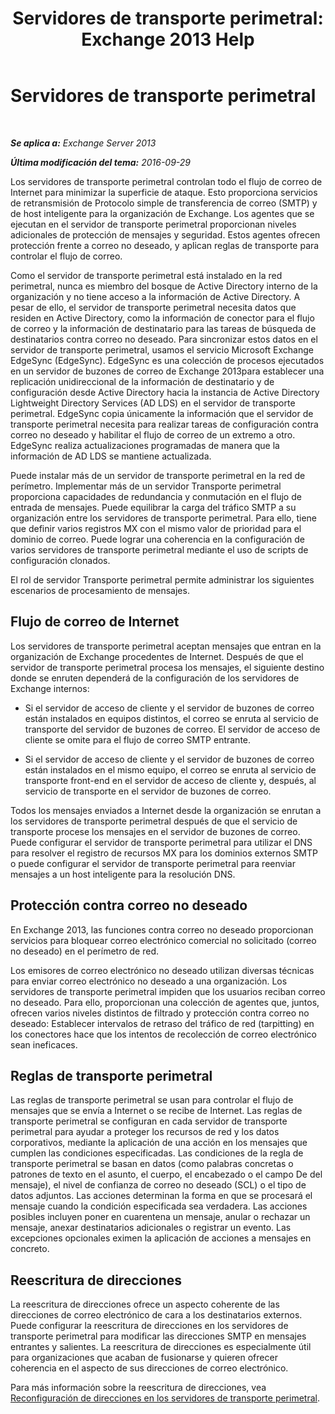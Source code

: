 ﻿---
title: 'Servidores de transporte perimetral: Exchange 2013 Help'
TOCTitle: Servidores de transporte perimetral
ms:assetid: cfff9f59-afac-447c-8297-afcebe49a52d
ms:mtpsurl: https://technet.microsoft.com/es-es/library/Bb124701(v=EXCHG.150)
ms:contentKeyID: 61183334
ms.date: 04/23/2018
mtps_version: v=EXCHG.150
ms.translationtype: HT
---

# Servidores de transporte perimetral

 

_**Se aplica a:** Exchange Server 2013_

_**Última modificación del tema:** 2016-09-29_

Los servidores de transporte perimetral controlan todo el flujo de correo de Internet para minimizar la superficie de ataque. Esto proporciona servicios de retransmisión de Protocolo simple de transferencia de correo (SMTP) y de host inteligente para la organización de Exchange. Los agentes que se ejecutan en el servidor de transporte perimetral proporcionan niveles adicionales de protección de mensajes y seguridad. Estos agentes ofrecen protección frente a correo no deseado, y aplican reglas de transporte para controlar el flujo de correo.

Como el servidor de transporte perimetral está instalado en la red perimetral, nunca es miembro del bosque de Active Directory interno de la organización y no tiene acceso a la información de Active Directory. A pesar de ello, el servidor de transporte perimetral necesita datos que residen en Active Directory, como la información de conector para el flujo de correo y la información de destinatario para las tareas de búsqueda de destinatarios contra correo no deseado. Para sincronizar estos datos en el servidor de transporte perimetral, usamos el servicio Microsoft Exchange EdgeSync (EdgeSync). EdgeSync es una colección de procesos ejecutados en un servidor de buzones de correo de Exchange 2013para establecer una replicación unidireccional de la información de destinatario y de configuración desde Active Directory hacia la instancia de Active Directory Lightweight Directory Services (AD LDS) en el servidor de transporte perimetral. EdgeSync copia únicamente la información que el servidor de transporte perimetral necesita para realizar tareas de configuración contra correo no deseado y habilitar el flujo de correo de un extremo a otro. EdgeSync realiza actualizaciones programadas de manera que la información de AD LDS se mantiene actualizada.

Puede instalar más de un servidor de transporte perimetral en la red de perímetro. Implementar más de un servidor Transporte perimetral proporciona capacidades de redundancia y conmutación en el flujo de entrada de mensajes. Puede equilibrar la carga del tráfico SMTP a su organización entre los servidores de transporte perimetral. Para ello, tiene que definir varios registros MX con el mismo valor de prioridad para el dominio de correo. Puede lograr una coherencia en la configuración de varios servidores de transporte perimetral mediante el uso de scripts de configuración clonados.

El rol de servidor Transporte perimetral permite administrar los siguientes escenarios de procesamiento de mensajes.

## Flujo de correo de Internet

Los servidores de transporte perimetral aceptan mensajes que entran en la organización de Exchange procedentes de Internet. Después de que el servidor de transporte perimetral procesa los mensajes, el siguiente destino donde se enruten dependerá de la configuración de los servidores de Exchange internos:

  - Si el servidor de acceso de cliente y el servidor de buzones de correo están instalados en equipos distintos, el correo se enruta al servicio de transporte del servidor de buzones de correo. El servidor de acceso de cliente se omite para el flujo de correo SMTP entrante.

  - Si el servidor de acceso de cliente y el servidor de buzones de correo están instalados en el mismo equipo, el correo se enruta al servicio de transporte front-end en el servidor de acceso de cliente y, después, al servicio de transporte en el servidor de buzones de correo.

Todos los mensajes enviados a Internet desde la organización se enrutan a los servidores de transporte perimetral después de que el servicio de transporte procese los mensajes en el servidor de buzones de correo. Puede configurar el servidor de transporte perimetral para utilizar el DNS para resolver el registro de recursos MX para los dominios externos SMTP o puede configurar el servidor de transporte perimetral para reenviar mensajes a un host inteligente para la resolución DNS.

## Protección contra correo no deseado

En Exchange 2013, las funciones contra correo no deseado proporcionan servicios para bloquear correo electrónico comercial no solicitado (correo no deseado) en el perímetro de red.

Los emisores de correo electrónico no deseado utilizan diversas técnicas para enviar correo electrónico no deseado a una organización. Los servidores de transporte perimetral impiden que los usuarios reciban correo no deseado. Para ello, proporcionan una colección de agentes que, juntos, ofrecen varios niveles distintos de filtrado y protección contra correo no deseado: Establecer intervalos de retraso del tráfico de red (tarpitting) en los conectores hace que los intentos de recolección de correo electrónico sean ineficaces.

## Reglas de transporte perimetral

Las reglas de transporte perimetral se usan para controlar el flujo de mensajes que se envía a Internet o se recibe de Internet. Las reglas de transporte perimetral se configuran en cada servidor de transporte perimetral para ayudar a proteger los recursos de red y los datos corporativos, mediante la aplicación de una acción en los mensajes que cumplen las condiciones especificadas. Las condiciones de la regla de transporte perimetral se basan en datos (como palabras concretas o patrones de texto en el asunto, el cuerpo, el encabezado o el campo De del mensaje), el nivel de confianza de correo no deseado (SCL) o el tipo de datos adjuntos. Las acciones determinan la forma en que se procesará el mensaje cuando la condición especificada sea verdadera. Las acciones posibles incluyen poner en cuarentena un mensaje, anular o rechazar un mensaje, anexar destinatarios adicionales o registrar un evento. Las excepciones opcionales eximen la aplicación de acciones a mensajes en concreto.

## Reescritura de direcciones

La reescritura de direcciones ofrece un aspecto coherente de las direcciones de correo electrónico de cara a los destinatarios externos. Puede configurar la reescritura de direcciones en los servidores de transporte perimetral para modificar las direcciones SMTP en mensajes entrantes y salientes. La reescritura de direcciones es especialmente útil para organizaciones que acaban de fusionarse y quieren ofrecer coherencia en el aspecto de sus direcciones de correo electrónico.

Para más información sobre la reescritura de direcciones, vea [Reconfiguración de direcciones en los servidores de transporte perimetral](address-rewriting-on-edge-transport-servers-exchange-2013-help.md).

